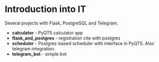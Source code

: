# Introduction into IT

Several projects with Flask, PostgreSQL and Telegram.

- <b>calculator</b> - PyQT5 calculator app
- <b>flask_and_postgres</b> - registration cite with postgres
- <b>scheduler</b> - Postgres-based scheduler with interface in PyQT5. Also telegram integration.
- <b>telegram_bot</b> - simple bot